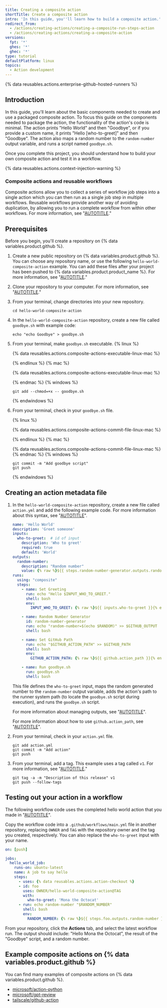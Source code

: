 ```yaml
---
title: Creating a composite action
shortTitle: Create a composite action
intro: 'In this guide, you''ll learn how to build a composite action.'
redirect_from:
  - /actions/creating-actions/creating-a-composite-run-steps-action
  - /actions/creating-actions/creating-a-composite-action
versions:
  fpt: '*'
  ghes: '*'
  ghec: '*'
type: tutorial
defaultPlatform: linux
topics:
  - Action development
---
```


{% data reusables.actions.enterprise-github-hosted-runners %}

## Introduction

In this guide, you'll learn about the basic components needed to create and use a packaged composite action. To focus this guide on the components needed to package the action, the functionality of the action's code is minimal. The action prints "Hello World" and then "Goodbye",  or if you provide a custom name, it prints "Hello [who-to-greet]" and then "Goodbye". The action also maps a random number to the `random-number` output variable, and runs a script named `goodbye.sh`.

Once you complete this project, you should understand how to build your own composite action and test it in a workflow.

{% data reusables.actions.context-injection-warning %}

### Composite actions and reusable workflows

Composite actions allow you to collect a series of workflow job steps into a single action which you can then run as a single job step in multiple workflows. Reusable workflows provide another way of avoiding duplication, by allowing you to run a complete workflow from within other workflows. For more information, see "[AUTOTITLE](/actions/using-workflows/avoiding-duplication)."

## Prerequisites

Before you begin, you'll create a repository on {% data variables.product.github %}.

1. Create a new public repository on {% data variables.product.github %}. You can choose any repository name, or use the following `hello-world-composite-action` example. You can add these files after your project has been pushed to {% data variables.product.product_name %}. For more information, see "[AUTOTITLE](/repositories/creating-and-managing-repositories/creating-a-new-repository)."

1. Clone your repository to your computer. For more information, see "[AUTOTITLE](/repositories/creating-and-managing-repositories/cloning-a-repository)."

1. From your terminal, change directories into your new repository.

   ```shell copy
   cd hello-world-composite-action
   ```

1. In the `hello-world-composite-action` repository, create a new file called `goodbye.sh` with example code:

   ```shell copy
   echo "echo Goodbye" > goodbye.sh
   ```

1. From your terminal, make `goodbye.sh` executable.
   {% linux %}

   {% data reusables.actions.composite-actions-executable-linux-mac %}

   {% endlinux %}
   {% mac %}

   {% data reusables.actions.composite-actions-executable-linux-mac %}

   {% endmac %}
   {% windows %}

   ```shell copy
   git add --chmod=+x -- goodbye.sh
   ```

   {% endwindows %}

1. From your terminal, check in your `goodbye.sh` file.

   {% linux %}

   {% data reusables.actions.composite-actions-commit-file-linux-mac %}

   {% endlinux %}
   {% mac %}

   {% data reusables.actions.composite-actions-commit-file-linux-mac %}
   {% endmac %}
   {% windows %}

   ```shell copy
   git commit -m "Add goodbye script"
   git push
   ```

   {% endwindows %}

## Creating an action metadata file

1. In the `hello-world-composite-action` repository, create a new file called `action.yml` and add the following example code. For more information about this syntax, see "[AUTOTITLE](/actions/creating-actions/metadata-syntax-for-github-actions#runs-for-composite-actions)".

    ```yaml copy
    name: 'Hello World'
    description: 'Greet someone'
    inputs:
      who-to-greet:  # id of input
        description: 'Who to greet'
        required: true
        default: 'World'
    outputs:
      random-number:
        description: "Random number"
        value: {% raw %}${{ steps.random-number-generator.outputs.random-number }}{% endraw %}
    runs:
      using: "composite"
      steps:
        - name: Set Greeting
          run: echo "Hello $INPUT_WHO_TO_GREET."
          shell: bash
          env:
            INPUT_WHO_TO_GREET: {% raw %}${{ inputs.who-to-greet }}{% endraw %}

        - name: Random Number Generator
          id: random-number-generator
          run: echo "random-number=$(echo $RANDOM)" >> $GITHUB_OUTPUT
          shell: bash

        - name: Set GitHub Path
          run: echo "$GITHUB_ACTION_PATH" >> $GITHUB_PATH
          shell: bash
          env:
            GITHUB_ACTION_PATH: {% raw %}${{ github.action_path }}{% endraw %}

        - name: Run goodbye.sh
          run: goodbye.sh
          shell: bash

    ```

    This file defines the `who-to-greet` input, maps the random generated number to the `random-number` output variable, adds the action's path to the runner system path (to locate the `goodbye.sh` script during execution), and runs the `goodbye.sh` script.

    For more information about managing outputs, see "[AUTOTITLE](/actions/creating-actions/metadata-syntax-for-github-actions#outputs-for-composite-actions)".

    For more information about how to use `github.action_path`, see "[AUTOTITLE](/actions/learn-github-actions/contexts#github-context)".

1. From your terminal, check in your `action.yml` file.

   ```shell copy
   git add action.yml
   git commit -m "Add action"
   git push
   ```

1. From your terminal, add a tag. This example uses a tag called `v1`. For more information, see "[AUTOTITLE](/actions/creating-actions/about-custom-actions#using-release-management-for-actions)."

   ```shell copy
   git tag -a -m "Description of this release" v1
   git push --follow-tags
   ```

## Testing out your action in a workflow

The following workflow code uses the completed hello world action that you made in "[AUTOTITLE](/actions/creating-actions/creating-a-composite-action#creating-an-action-metadata-file)".

Copy the workflow code into a `.github/workflows/main.yml` file in another repository, replacing `OWNER` and `TAG` with the repository owner and the tag you created, respectively. You can also replace the `who-to-greet` input with your name.

```yaml copy
on: [push]

jobs:
  hello_world_job:
    runs-on: ubuntu-latest
    name: A job to say hello
    steps:
      - uses: {% data reusables.actions.action-checkout %}
      - id: foo
        uses: OWNER/hello-world-composite-action@TAG
        with:
          who-to-greet: 'Mona the Octocat'
      - run: echo random-number "$RANDOM_NUMBER"
        shell: bash
        env:
          RANDOM_NUMBER: {% raw %}${{ steps.foo.outputs.random-number }}{% endraw %}
```

From your repository, click the **Actions** tab, and select the latest workflow run. The output should include: "Hello Mona the Octocat", the result of the "Goodbye" script, and a random number.

## Example composite actions on {% data variables.product.github %}

You can find many examples of composite actions on {% data variables.product.github %}.

* [microsoft/action-python](https://github.com/microsoft/action-python)
* [microsoft/gpt-review](https://github.com/microsoft/gpt-review)
* [tailscale/github-action](https://github.com/tailscale/github-action)
